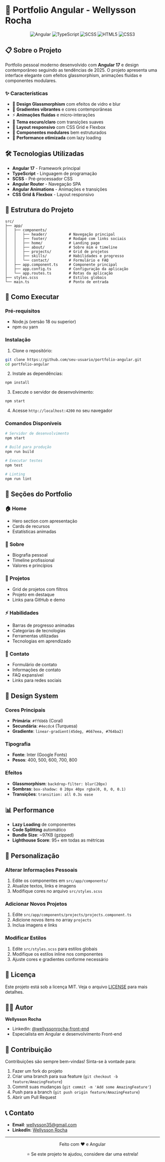# 🚀 Portfolio Angular - Wellysson Rocha

<div align="center">
  <img src="https://img.shields.io/badge/Angular-DD0031?style=for-the-badge&logo=angular&logoColor=white" alt="Angular">
  <img src="https://img.shields.io/badge/TypeScript-007ACC?style=for-the-badge&logo=typescript&logoColor=white" alt="TypeScript">
  <img src="https://img.shields.io/badge/SCSS-CC6699?style=for-the-badge&logo=sass&logoColor=white" alt="SCSS">
  <img src="https://img.shields.io/badge/HTML5-E34F26?style=for-the-badge&logo=html5&logoColor=white" alt="HTML5">
  <img src="https://img.shields.io/badge/CSS3-1572B6?style=for-the-badge&logo=css3&logoColor=white" alt="CSS3">
</div>

## 📋 Sobre o Projeto

Portfolio pessoal moderno desenvolvido com **Angular 17** e design contemporâneo seguindo as tendências de 2025. O projeto apresenta uma interface elegante com efeitos glassmorphism, animações fluidas e componentes modulares.

### ✨ Características

- 🎨 **Design Glassmorphism** com efeitos de vidro e blur
- 🌈 **Gradientes vibrantes** e cores contemporâneas
- ⚡ **Animações fluidas** e micro-interações
- 🌙 **Tema escuro/claro** com transições suaves
- 📱 **Layout responsivo** com CSS Grid e Flexbox
- 🧩 **Componentes modulares** bem estruturados
- 🚀 **Performance otimizada** com lazy loading

## 🛠️ Tecnologias Utilizadas

- **Angular 17** - Framework principal
- **TypeScript** - Linguagem de programação
- **SCSS** - Pré-processador CSS
- **Angular Router** - Navegação SPA
- **Angular Animations** - Animações e transições
- **CSS Grid & Flexbox** - Layout responsivo

## 📁 Estrutura do Projeto

```
src/
├── app/
│   ├── components/
│   │   ├── header/          # Navegação principal
│   │   ├── footer/          # Rodapé com links sociais
│   │   ├── home/            # Landing page
│   │   ├── about/           # Sobre mim e timeline
│   │   ├── projects/        # Grid de projetos
│   │   ├── skills/          # Habilidades e progresso
│   │   └── contact/         # Formulário e FAQ
│   ├── app.component.ts     # Componente principal
│   ├── app.config.ts        # Configuração da aplicação
│   └── app.routes.ts        # Rotas da aplicação
├── styles.scss              # Estilos globais
└── main.ts                  # Ponto de entrada
```

## 🚀 Como Executar

### Pré-requisitos

- Node.js (versão 18 ou superior)
- npm ou yarn

### Instalação

1. Clone o repositório:

```bash
git clone https://github.com/seu-usuario/portfolio-angular.git
cd portfolio-angular
```

2. Instale as dependências:

```bash
npm install
```

3. Execute o servidor de desenvolvimento:

```bash
npm start
```

4. Acesse `http://localhost:4200` no seu navegador

### Comandos Disponíveis

```bash
# Servidor de desenvolvimento
npm start

# Build para produção
npm run build

# Executar testes
npm test

# Linting
npm run lint
```

## 📱 Seções do Portfolio

### 🏠 **Home**

- Hero section com apresentação
- Cards de recursos
- Estatísticas animadas

### 👤 **Sobre**

- Biografia pessoal
- Timeline profissional
- Valores e princípios

### 💼 **Projetos**

- Grid de projetos com filtros
- Projeto em destaque
- Links para GitHub e demo

### ⚡ **Habilidades**

- Barras de progresso animadas
- Categorias de tecnologias
- Ferramentas utilizadas
- Tecnologias em aprendizado

### 📧 **Contato**

- Formulário de contato
- Informações de contato
- FAQ expansível
- Links para redes sociais

## 🎨 Design System

### Cores Principais

- **Primária**: `#ff6b6b` (Coral)
- **Secundária**: `#4ecdc4` (Turquesa)
- **Gradiente**: `linear-gradient(45deg, #667eea, #764ba2)`

### Tipografia

- **Fonte**: Inter (Google Fonts)
- **Pesos**: 400, 500, 600, 700, 800

### Efeitos

- **Glassmorphism**: `backdrop-filter: blur(20px)`
- **Sombras**: `box-shadow: 0 20px 40px rgba(0, 0, 0, 0.1)`
- **Transições**: `transition: all 0.3s ease`

## 📊 Performance

- **Lazy Loading** de componentes
- **Code Splitting** automático
- **Bundle Size**: ~97KB (gzipped)
- **Lighthouse Score**: 95+ em todas as métricas

## 🔧 Personalização

### Alterar Informações Pessoais

1. Edite os componentes em `src/app/components/`
2. Atualize textos, links e imagens
3. Modifique cores no arquivo `src/styles.scss`

### Adicionar Novos Projetos

1. Edite `src/app/components/projects/projects.component.ts`
2. Adicione novos itens no array `projects`
3. Inclua imagens e links

### Modificar Estilos

1. Edite `src/styles.scss` para estilos globais
2. Modifique os estilos inline nos componentes
3. Ajuste cores e gradientes conforme necessário

## 📄 Licença

Este projeto está sob a licença MIT. Veja o arquivo [LICENSE](LICENSE) para mais detalhes.

## 👨‍💻 Autor

**Wellysson Rocha**

- LinkedIn: [@wellyssonrocha-front-end](https://www.linkedin.com/in/wellyssonrocha-front-end/)
- Especialista em Angular e desenvolvimento Front-end

## 🤝 Contribuição

Contribuições são sempre bem-vindas! Sinta-se à vontade para:

1. Fazer um fork do projeto
2. Criar uma branch para sua feature (`git checkout -b feature/AmazingFeature`)
3. Commit suas mudanças (`git commit -m 'Add some AmazingFeature'`)
4. Push para a branch (`git push origin feature/AmazingFeature`)
5. Abrir um Pull Request

## 📞 Contato

- **Email**: wellysson35@gmail.com
- **LinkedIn**: [Wellysson Rocha](https://www.linkedin.com/in/wellyssonrocha-front-end/)

---

<div align="center">
  <p>Feito com ❤️ e Angular</p>
  <p>⭐ Se este projeto te ajudou, considere dar uma estrela!</p>
</div>
